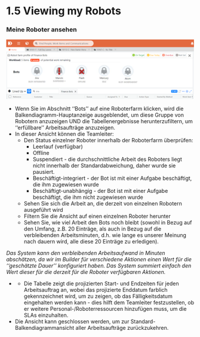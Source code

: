 # 1.5 Viewing my Robots



### Meine Roboter ansehen

![](../.gitbook/assets/22%20%281%29.png)

* Wenn Sie im Abschnitt ‘‘Bots’’ auf eine Roboterfarm klicken, wird die Balkendiagramm-Hauptanzeige ausgeblendet, um diese Gruppe von Robotern anzuzeigen UND die Tabellenergebnisse herunterzufiltern, um ‘‘erfüllbare’’ Arbeitsaufträge anzuzeigen.
* In dieser Ansicht können die Teamleiter:
  * Den Status einzelner Roboter innerhalb der Roboterfarm überprüfen:
    * Leerlauf \(verfügbar\)
    * Offline
    * Suspendiert - die durchschnittliche Arbeit des Roboters liegt nicht innerhalb der Standardabweichung, daher wurde sie pausiert.
    * Beschäftigt-integriert - der Bot ist mit einer Aufgabe beschäftigt, die ihm zugewiesen wurde
    * Beschäftigt-unabhängig - der Bot ist mit einer Aufgabe beschäftigt, die ihm nicht zugewiesen wurde
  * Sehen Sie sich die Arbeit an, die derzeit von einzelnen Robotern ausgeführt wird
  * Filtern Sie die Ansicht auf einen einzelnen Roboter herunter
  * Sehen Sie, wie viel Arbeit den Bots noch bleibt \(sowohl in Bezug auf den Umfang, z.B. 20 Einträge, als auch in Bezug auf die verbleibenden Arbeitsminuten, d.h. wie lange es unserer Meinung nach dauern wird, alle diese 20 Einträge zu erledigen\).

_Das System kann den verbleibenden Arbeitsaufwand in Minuten abschätzen, da wir im Builder für verschiedene Aktionen einen Wert für die ‘‘geschätzte Dauer’’ konfiguriert haben. Das System summiert einfach den Wert dieser für die derzeit für die Roboter verfügbaren Aktionen._

* * Die Tabelle zeigt die projizierten Start- und Endzeiten für jeden Arbeitsauftrag an, wobei das projizierte Enddatum farblich gekennzeichnet wird, um zu zeigen, ob das Fälligkeitsdatum eingehalten werden kann - dies hilft dem Teamleiter festzustellen, ob er weitere Personal-/Roboterressourcen hinzufügen muss, um die SLAs einzuhalten.
* Die Ansicht kann geschlossen werden, um zur Standard-Balkendiagrammansicht aller Arbeitsaufträge zurückzukehren.

